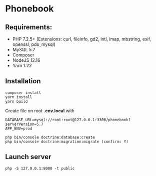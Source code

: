 # Phonebook

## Requirements:
- PHP 7.2.5+ (Extensions: curl, fileinfo, gd2, intl, imap, mbstring, exif, openssl, pdo_mysql)
- MySQL 5.7
- Composer
- NodeJS 12.16
- Yarn 1.22

## Installation

```
composer install
yarn install
yarn build
```

Create file on root **.env.local** with
   
```
DATABASE_URL=mysql://root:root@127.0.0.1:3306/phonebook?serverVersion=5.7
APP_ENV=prod
```

```
php bin/console doctrine:database:create
php bin/console doctrine:migration:migrate (confirm: Y)
```



## Launch server
```
php -S 127.0.0.1:8000 -t public
```